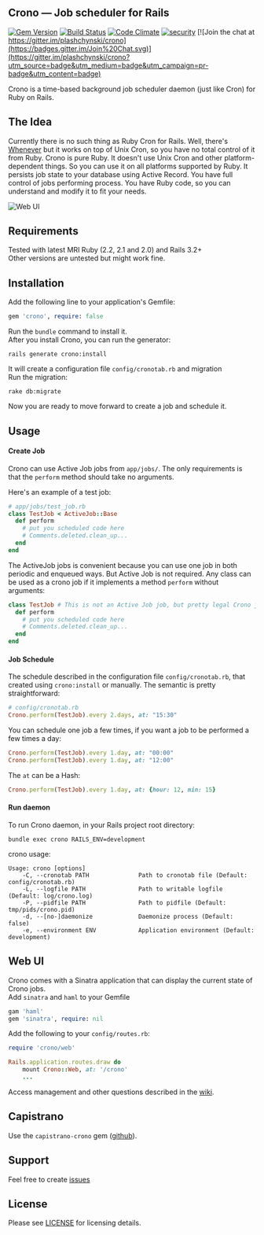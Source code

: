 Crono — Job scheduler for Rails
------------------------
[![Gem Version](https://badge.fury.io/rb/crono.svg)](http://badge.fury.io/rb/crono)
[![Build Status](https://travis-ci.org/plashchynski/crono.svg?branch=master)](https://travis-ci.org/plashchynski/crono)
[![Code Climate](https://codeclimate.com/github/plashchynski/crono/badges/gpa.svg)](https://codeclimate.com/github/plashchynski/crono)
[![security](https://hakiri.io/github/plashchynski/crono/master.svg)](https://hakiri.io/github/plashchynski/crono/master)
[![Join the chat at https://gitter.im/plashchynski/crono](https://badges.gitter.im/Join%20Chat.svg)](https://gitter.im/plashchynski/crono?utm_source=badge&utm_medium=badge&utm_campaign=pr-badge&utm_content=badge)

Crono is a time-based background job scheduler daemon (just like Cron) for Ruby on Rails.


## The Idea

Currently there is no such thing as Ruby Cron for Rails. Well, there's [Whenever](https://github.com/javan/whenever) but it works on top of Unix Cron, so you have no total control of it from Ruby. Crono is pure Ruby. It doesn't use Unix Cron and other platform-dependent things. So you can use it on all platforms supported by Ruby. It persists job state to your database using Active Record. You have full control of jobs performing process. You have Ruby code, so you can understand and modify it to fit your needs.

![Web UI](https://github.com/plashchynski/crono/raw/master/examples/crono_web_ui.png)

## Requirements

Tested with latest MRI Ruby (2.2, 2.1 and 2.0) and Rails 3.2+  
Other versions are untested but might work fine.


## Installation

Add the following line to your application's Gemfile:

```ruby
gem 'crono', require: false
```

Run the `bundle` command to install it.  
After you install Crono, you can run the generator:

    rails generate crono:install

It will create a configuration file `config/cronotab.rb` and migration  
Run the migration:

    rake db:migrate

Now you are ready to move forward to create a job and schedule it.


## Usage

#### Create Job

Crono can use Active Job jobs from `app/jobs/`. The only requirements is that the `perform` method should take no arguments.

Here's an example of a test job:

```ruby
# app/jobs/test_job.rb
class TestJob < ActiveJob::Base
  def perform
    # put you scheduled code here
    # Comments.deleted.clean_up...
  end
end
```

The ActiveJob jobs is convenient because you can use one job in both periodic and enqueued ways. But Active Job is not required. Any class can be used as a crono job if it implements a method `perform` without arguments:

```ruby
class TestJob # This is not an Active Job job, but pretty legal Crono job.
  def perform
    # put you scheduled code here
    # Comments.deleted.clean_up...
  end
end
```

#### Job Schedule

The schedule described in the configuration file `config/cronotab.rb`, that created using `crono:install` or manually. The semantic is pretty straightforward:

```ruby
# config/cronotab.rb
Crono.perform(TestJob).every 2.days, at: "15:30"
```

You can schedule one job a few times, if you want a job to be performed a few times a day:

```ruby
Crono.perform(TestJob).every 1.day, at: "00:00"
Crono.perform(TestJob).every 1.day, at: "12:00"
```

The `at` can be a Hash:

```ruby
Crono.perform(TestJob).every 1.day, at: {hour: 12, min: 15}
```

#### Run daemon

To run Crono daemon, in your Rails project root directory:

    bundle exec crono RAILS_ENV=development

crono usage:
```
Usage: crono [options]
    -C, --cronotab PATH              Path to cronotab file (Default: config/cronotab.rb)
    -L, --logfile PATH               Path to writable logfile (Default: log/crono.log)
    -P, --pidfile PATH               Path to pidfile (Default: tmp/pids/crono.pid)
    -d, --[no-]daemonize             Daemonize process (Default: false)
    -e, --environment ENV            Application environment (Default: development)
```

## Web UI

Crono comes with a Sinatra application that can display the current state of Crono jobs.  
Add `sinatra` and `haml` to your Gemfile  

```ruby
gam 'haml'
gem 'sinatra', require: nil
```

Add the following to your `config/routes.rb`:

```ruby
require 'crono/web'

Rails.application.routes.draw do
    mount Crono::Web, at: '/crono'
    ...
```

Access management and other questions described in the [wiki](https://github.com/plashchynski/crono/wiki/Web-UI).

## Capistrano

Use the `capistrano-crono` gem ([github](https://github.com/plashchynski/capistrano-crono/)).


## Support

Feel free to create [issues](https://github.com/plashchynski/crono/issues)


## License

Please see [LICENSE](https://github.com/plashchynski/crono/blob/master/LICENSE) for licensing details.
